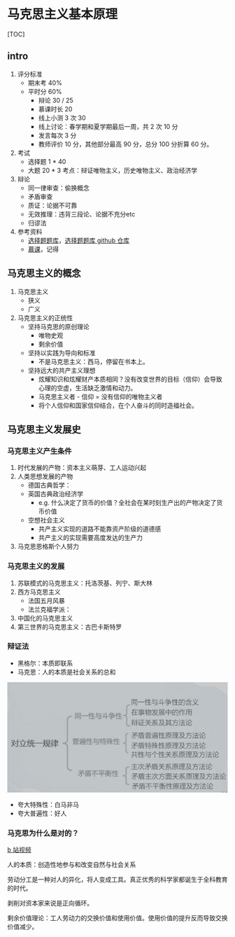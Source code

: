 # 马克思主义基本原理

[TOC]

## intro

1. 评分标准
    - 期末考 40%
    - 平时分 60%
        - 辩论 30 / 25
        - 慕课时长 20
        - 线上小测 3 次 30
        - 线上讨论：春学期和夏学期最后一周，共 2 次 10 分 
        - 发言每次 3 分
        - 教师评价 10 分，其他部分最高 90 分，总分 100 分折算 60 分。
2. 考试
    - 选择题 1 * 40
    - 大题 20 * 3 考点：辩证唯物主义，历史唯物主义、政治经济学
3. 辩论
    - 同一律审查：偷换概念
    - 矛盾审查
    - 质证：论据不可靠
    - 无效推理：违背三段论、论据不充分etc
    - 归谬法
3. 参考资料
    - [选择题题库](https://hggshiwo.github.io/exchelper/index.html#/)，[选择题题库 github 仓库](https://github.com/HGGshiwo/exchelper5)
    - [慕课](https://www.icourse163.org/course/PKU-1003761005?tid=1004001014)，记得

## 马克思主义的概念

1. 马克思主义
    - 狭义
    - 广义
2. 马克思主义的正统性
    - 坚持马克思的原创理论
        - 唯物史观
        - 剩余价值
    - 坚持以实践为导向和标准
        - 不是马克思主义：西马，停留在书本上。
    - 坚持远大的共产主义理想
        - 炫耀知识和炫耀财产本质相同？没有改变世界的目标（信仰）会导致心理的空虚，生活缺乏激情和动力。
        - 马克思主义者 - 信仰 = 没有信仰的唯物主义者
        - 将个人信仰和国家信仰结合，在个人奋斗的同时造福社会。

## 马克思主义发展史

### 马克思主义产生条件

1. 时代发展的产物：资本主义萌芽、工人运动兴起
2. 人类思想发展的产物
    - 德国古典哲学：
    - 英国古典政治经济学
        - e.g. 什么决定了货币的价值？全社会在某时刻生产出的产物决定了货币价值
    - 空想社会主义
        - 共产主义实现的道路不能靠资产阶级的道德感
        - 共产主义的实现需要高度发达的生产力
3. 马克思恩格斯个人努力

### 马克思主义的发展

1. 苏联模式的马克思主义：托洛茨基、列宁、斯大林
2. 西方马克思主义
    - 法国五月风暴
    - 法兰克福学派：
3. 中国化的马克思主义
4. 第三世界的马克思主义：古巴卡斯特罗

### 辩证法

- 黑格尔：本质即联系
- 马克思：人的本质是社会关系的总和

![马原](./imgs/2023-04-13-11-00-11.png)

- 夸大特殊性：白马非马
- 夸大普遍性：好人

### 马克思为什么是对的？

[b 站视频](https://www.bilibili.com/video/BV18z4y1C7rX/?spm_id_from=333.337.search-card.all.click&vd_source=fc5d7f6ebecaa54cb57d884a9e457b94)

人的本质：创造性地参与和改变自然与社会关系

劳动分工是一种对人的异化，将人变成工具。真正优秀的科学家都诞生于全科教育的时代。

剥削对资本家来说是正向循环。

剩余价值理论：工人劳动力的交换价值和使用价值。使用价值的提升反而导致交换价值减少。